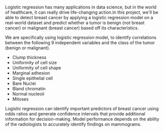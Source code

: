 Logistic regression has many applications in data science, but in the world of healthcare, it can really drive life-changing action.In this project, we'll be able to detect breast cancer by applying a logistic regression model on a real-world dataset and predict whether a tumor is benign (not breast cancer) or malignant (breast cancer) based off its characteristics.

We are specifically using logistic regression model, to identify correlations between the following 9 independent variables and the class of the tumor (benign or malignant).

* Clump thickness
* Uniformity of cell size
* Uniformity of cell shape
* Marginal adhesion
* Single epithelial cell
* Bare Nuclei
* Bland chromatin
* Normal nucleoli
* Mitoses

Logistic regression can identify important predictors of breast cancer using odds ratios and generate confidence intervals that provide additional information for decision-making. Model performance depends on the ability of the radiologists to accurately identify findings on mammograms.

